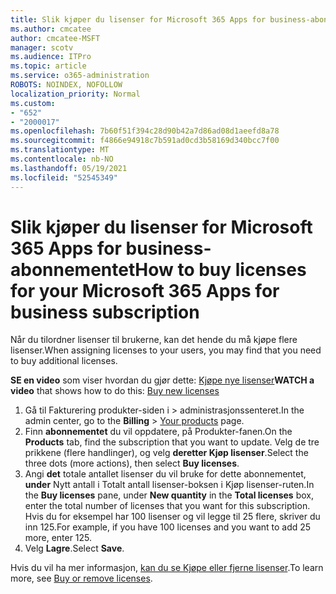 ```yaml
---
title: Slik kjøper du lisenser for Microsoft 365 Apps for business-abonnementet
ms.author: cmcatee
author: cmcatee-MSFT
manager: scotv
ms.audience: ITPro
ms.topic: article
ms.service: o365-administration
ROBOTS: NOINDEX, NOFOLLOW
localization_priority: Normal
ms.custom:
- "652"
- "2000017"
ms.openlocfilehash: 7b60f51f394c28d90b42a7d86ad08d1aeefd8a78
ms.sourcegitcommit: f4866e94918c7b591ad0cd3b58169d340bcc7f00
ms.translationtype: MT
ms.contentlocale: nb-NO
ms.lasthandoff: 05/19/2021
ms.locfileid: "52545349"
---
```

# <a name="how-to-buy-licenses-for-your-microsoft-365-apps-for-business-subscription"></a><span data-ttu-id="5d3ee-102">Slik kjøper du lisenser for Microsoft 365 Apps for business-abonnementet</span><span class="sxs-lookup"><span data-stu-id="5d3ee-102">How to buy licenses for your Microsoft 365 Apps for business subscription</span></span>

<span data-ttu-id="5d3ee-103">Når du tilordner lisenser til brukerne, kan det hende du må kjøpe flere lisenser.</span><span class="sxs-lookup"><span data-stu-id="5d3ee-103">When assigning licenses to your users, you may find that you need to buy additional licenses.</span></span>

<span data-ttu-id="5d3ee-104">**SE en video** som viser hvordan du gjør dette: [Kjøpe nye lisenser](https://go.microsoft.com/fwlink/p/?linkid=2154857)</span><span class="sxs-lookup"><span data-stu-id="5d3ee-104">**WATCH a video** that shows how to do this: [Buy new licenses](https://go.microsoft.com/fwlink/p/?linkid=2154857)</span></span>
  
1. <span data-ttu-id="5d3ee-105">Gå til Fakturering produkter-siden i   >  [](https://go.microsoft.com/fwlink/p/?linkid=842054) administrasjonssenteret.</span><span class="sxs-lookup"><span data-stu-id="5d3ee-105">In the admin center, go to the **Billing** > [Your products](https://go.microsoft.com/fwlink/p/?linkid=842054) page.</span></span>
2. <span data-ttu-id="5d3ee-106">Finn **abonnementet** du vil oppdatere, på Produkter-fanen.</span><span class="sxs-lookup"><span data-stu-id="5d3ee-106">On the **Products** tab, find the subscription that you want to update.</span></span> <span data-ttu-id="5d3ee-107">Velg de tre prikkene (flere handlinger), og velg **deretter Kjøp lisenser**.</span><span class="sxs-lookup"><span data-stu-id="5d3ee-107">Select the three dots (more actions), then select **Buy licenses**.</span></span>
3. <span data-ttu-id="5d3ee-108">Angi **det** totale antallet lisenser du  vil bruke for dette abonnementet, **under** Nytt antall i Totalt antall lisenser-boksen i Kjøp lisenser-ruten.</span><span class="sxs-lookup"><span data-stu-id="5d3ee-108">In the **Buy licenses** pane, under **New quantity** in the **Total licenses** box, enter the total number of licenses that you want for this subscription.</span></span> <span data-ttu-id="5d3ee-109">Hvis du for eksempel har 100 lisenser og vil legge til 25 flere, skriver du inn 125.</span><span class="sxs-lookup"><span data-stu-id="5d3ee-109">For example, if you have 100 licenses and you want to add 25 more, enter 125.</span></span>
4. <span data-ttu-id="5d3ee-110">Velg **Lagre**.</span><span class="sxs-lookup"><span data-stu-id="5d3ee-110">Select **Save**.</span></span>

<span data-ttu-id="5d3ee-111">Hvis du vil ha mer informasjon, [kan du se Kjøpe eller fjerne lisenser](/microsoft-365/commerce/licenses/buy-licenses).</span><span class="sxs-lookup"><span data-stu-id="5d3ee-111">To learn more, see [Buy or remove licenses](/microsoft-365/commerce/licenses/buy-licenses).</span></span>